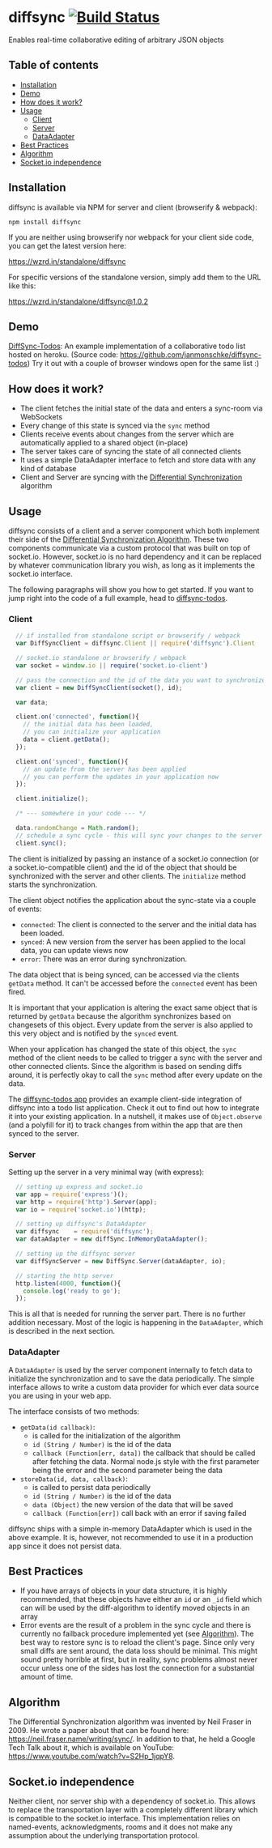 # diffsync [![Build Status](https://travis-ci.org/janmonschke/diffsync.svg?branch=master)](https://travis-ci.org/janmonschke/diffsync)

Enables real-time collaborative editing of arbitrary JSON objects

## Table of contents

- [Installation](#installation)
- [Demo](#demo)
- [How does it work?](#how-does-it-work)
- [Usage](#usage)
  - [Client](#client)
  - [Server](#server)
  - [DataAdapter](#dataadapter)
- [Best Practices](#best-practices)
- [Algorithm](#algorithm)
- [Socket.io independence](#socketio-independence)

## Installation

diffsync is available via NPM for server and client (browserify & webpack):

`npm install diffsync`

If you are neither using browserify nor webpack for your client side code, you can get the latest version here:

<https://wzrd.in/standalone/diffsync>

For specific versions of the standalone version, simply add them to the URL like this:

<https://wzrd.in/standalone/diffsync@1.0.2>

## Demo

[DiffSync-Todos](https://diffsync-todos.herokuapp.com): An example implementation of a collaborative todo list hosted on heroku. (Source code: <https://github.com/janmonschke/diffsync-todos>) Try it out with a couple of browser windows open for the same list :)

## How does it work?

- The client fetches the initial state of the data and enters a sync-room via WebSockets
- Every change of this state is synced via the `sync` method
- Clients receive events about changes from the server which are automatically applied to a shared object (in-place)
- The server takes care of syncing the state of all connected clients
- It uses a simple DataAdapter interface to fetch and store data with any kind of database
- Client and Server are syncing with the [Differential Synchronization](https://neil.fraser.name/writing/sync/) algorithm

## Usage

diffsync consists of a client and a server component which both implement their side of the [Differential Synchronization Algorithm](#algorithm). These two components communicate via a custom protocol that was built on top of socket.io. However, socket.io is no hard dependency and it can be replaced by whatever communication library you wish, as long as it implements the socket.io interface.

The following paragraphs will show you how to get started. If you want to jump right into the code of a full example, head to [diffsync-todos](https://github.com/janmonschke/diffsync-todos).

### Client

```javascript
  // if installed from standalone script or browserify / webpack
  var DiffSyncClient = diffsync.Client || require('diffsync').Client

  // socket.io standalone or browserify / webpack
  var socket = window.io || require('socket.io-client')

  // pass the connection and the id of the data you want to synchronize
  var client = new DiffSyncClient(socket(), id);

  var data;

  client.on('connected', function(){
    // the initial data has been loaded,
    // you can initialize your application
    data = client.getData();
  });

  client.on('synced', function(){
    // an update from the server has been applied
    // you can perform the updates in your application now
  });

  client.initialize();

  /* --- somewhere in your code --- */

  data.randomChange = Math.random();
  // schedule a sync cycle - this will sync your changes to the server
  client.sync();

```

The client is initialized by passing an instance of a socket.io connection (or a socket.io-compatible client) and the id of the object that should be synchronized with the server and other clients. The `initialize` method starts the synchronization.

The client object notifies the application about the sync-state via a couple of events:

- `connected`: The client is connected to the server and the initial data has been loaded.
- `synced`: A new version from the server has been applied to the local data, you can update views now
- `error`: There was an error during synchronization.

The data object that is being synced, can be accessed via the clients `getData` method. It can't be accessed before the `connected` event has been fired.

It is important that your application is altering the exact same object that is returned by `getData` because the algorithm synchronizes based on changesets of this object. Every update from the server is also applied to this very object and is notified by the `synced` event.

When your application has changed the state of this object, the `sync` method of the client needs to be called to trigger a sync with the server and other connected clients. Since the algorithm is based on sending diffs around, it is perfectly okay to call the `sync` method after every update on the data.

The [diffsync-todos app](https://github.com/janmonschke/diffsync-todos) provides an example client-side integration of diffsync into a todo list application. Check it out to find out how to integrate it into your existing application. In a nutshell, it makes use of `Object.observe` (and a polyfill for it) to track changes from within the app that are then synced to the server.

### Server

Setting up the server in a very minimal way (with express):

```javascript
  // setting up express and socket.io
  var app = require('express')();
  var http = require('http').Server(app);
  var io = require('socket.io')(http);

  // setting up diffsync's DataAdapter
  var diffsync    = require('diffsync');
  var dataAdapter = new diffSync.InMemoryDataAdapter();

  // setting up the diffsync server
  var diffSyncServer = new DiffSync.Server(dataAdapter, io);

  // starting the http server
  http.listen(4000, function(){
    console.log('ready to go');
  });

```

This is all that is needed for running the server part. There is no further addition necessary. Most of the logic is happening in the `DataAdapter`, which is described in the next section.

### DataAdapter

A `DataAdapter` is used by the server component internally to fetch data to initialize the synchronization and to save the data periodically. The simple interface allows to write a custom data provider for which ever data source you are using in your web app.

The interface consists of two methods:

- `getData(id callback)`:
  - is called for the initialization of the algorithm
  - `id (String / Number)` is the id of the data
  - `callback (Function[err, data])` the callback that should be called after fetching the data. Normal node.js style with the first parameter being the error and the second parameter being the data
- `storeData(id, data, callback)`:
  - is called to persist data periodically
  - `id (String / Number)` is the id of the data
  - `data (Object)` the new version of the data that will be saved
  - `callback (Function[err])` call back with an error if saving failed

diffsync ships with a simple in-memory DataAdapter which is used in the above example. It is, however, not recommended to use it in a production app since it does not persist data.

## Best Practices

- If you have arrays of objects in your data structure, it is highly recommended, that these objects have either an `id` or an `_id` field which can will be used by the diff-algorithm to identify moved objects in an array
- Error events are the result of a problem in the sync cycle and there is currently no failback procedure implemented yet (see [Algorithm](#algorithm)). The best way to restore sync is to reload the client's page. Since only very small diffs are sent around, the data loss should be minimal. This might sound pretty horrible at first, but in reality, sync problems almost never occur unless one of the sides has lost the connection for a substantial amount of time.

## Algorithm

The Differential Synchronization algorithm was invented by Neil Fraser in 2009. He wrote a paper about that can be found here: <https://neil.fraser.name/writing/sync/>. In addition to that, he held a Google Tech Talk about it, which is available on YouTube: <https://www.youtube.com/watch?v=S2Hp_1jqpY8>.

## Socket.io independence

Neither client, nor server ship with a dependency of socket.io. This allows to replace the transportation layer with a completely different library which is compatible to the socket.io interface. This implementation relies on named-events, acknowledgments, rooms and it does not make any assumption about the underlying transportation protocol.
